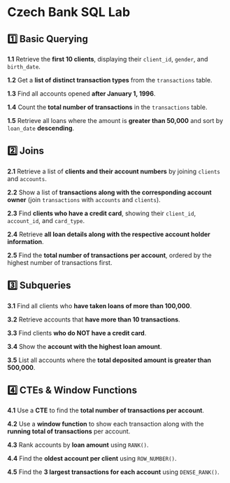 # Czech Bank SQL Lab


## 1️⃣ Basic Querying 

**1.1** Retrieve the **first 10 clients**, displaying their `client_id`, `gender`, and `birth_date`.

**1.2** Get a **list of distinct transaction types** from the `transactions` table.

**1.3** Find all accounts opened **after January 1, 1996**.

**1.4** Count the **total number of transactions** in the `transactions` table.

**1.5** Retrieve all loans where the amount is **greater than 50,000** and sort by `loan_date` **descending**.



## 2️⃣ Joins 

**2.1** Retrieve a list of **clients and their account numbers** by joining `clients` and `accounts`.

**2.2** Show a list of **transactions along with the corresponding account owner** (join `transactions` with `accounts` and `clients`).

**2.3** Find **clients who have a credit card**, showing their `client_id`, `account_id`, and `card_type`.

**2.4** Retrieve **all loan details along with the respective account holder information**.

**2.5** Find the **total number of transactions per account**, ordered by the highest number of transactions first.



## 3️⃣ Subqueries 

**3.1** Find all clients who **have taken loans of more than 100,000**.

**3.2** Retrieve accounts that **have more than 10 transactions**.

**3.3** Find clients **who do NOT have a credit card**.

**3.4** Show the **account with the highest loan amount**.

**3.5** List all accounts where the **total deposited amount is greater than 500,000**.



## 4️⃣ CTEs & Window Functions 

**4.1** Use a **CTE** to find the **total number of transactions per account**.

**4.2** Use a **window function** to show each transaction along with the **running total of transactions** per account.

**4.3** Rank accounts by **loan amount** using `RANK()`.

**4.4** Find the **oldest account per client** using `ROW_NUMBER()`.

**4.5** Find the **3 largest transactions for each account** using `DENSE_RANK()`.


